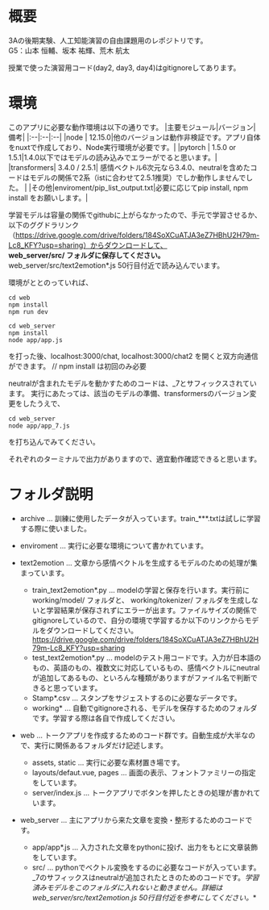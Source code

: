 # 概要
3Aの後期実験、人工知能演習の自由課題用のレポジトリです。  
G5：山本 恒輔、坂本 祐輝、荒木 航太  

授業で使った演習用コード(day2, day3, day4)はgitignoreしてあります。

# 環境
このアプリに必要な動作環境は以下の通りです。
|主要モジュール|バージョン|備考| 
|:--|:--|:--|
|node | 12.15.0|他のバージョンは動作非検証です。アプリ自体をnuxtで作成しており、Node実行環境が必要です。|
|pytorch | 1.5.0 or 1.5.1|1.4.0以下ではモデルの読み込みでエラーがでると思います。|
|transformers| 3.4.0 / 2.5.1| 感情ベクトル6次元なら3.4.0、neutralを含めたコードはモデルの関係で2系（istに合わせて2.5.1推奨）でしか動作しませんでした。 |
|その他|enviroment/pip_list_output.txt|必要に応じてpip install, npm install をお願いします。|

学習モデルは容量の関係でgithubに上がらなかったので、手元で学習させるか、以下のググドラリンク（https://drive.google.com/drive/folders/184SoXCuATJA3eZ7HBhU2H79m-Lc8_KFY?usp=sharing）からダウンロードして、  
**web_server/src/ フォルダに保存してください。** web_server/src/text2emotion*.js 50行目付近で読み込んでいます。

環境がととのっていれば、
```terminal 1
cd web
npm install
npm run dev 
```
```terminal 2
cd web_server
npm install
node app/app.js
```
を打った後、localhost:3000/chat, localhost:3000/chat2 を開くと双方向通信ができます。
// npm install は初回のみ必要 

neutralが含まれたモデルを動かすためのコードは、_7とサフィックスされています。
実行にあたっては、該当のモデルの準備、transformersのバージョン変更をしたうえで、
```terminal 2
cd web_server
node app/app_7.js
```
を打ち込んでみてください。

それぞれのターミナルで出力がありますので、適宜動作確認できると思います。

# フォルダ説明

 - archive ... 訓練に使用したデータが入っています。train_***.txtは試しに学習する際に使いました。
 - enviroment ... 実行に必要な環境について書かれています。
 - text2emotion ... 文章から感情ベクトルを生成するモデルのための処理が集まっています。
    - train_text2emotion*.py ... modelの学習と保存を行います。実行前に working/model/ フォルダと、 working/tokenizer/ フォルダを生成しないと学習結果が保存されずにエラーが出ます。ファイルサイズの関係でgitignoreしているので、自分の環境で学習するか以下のリンクからモデルをダウンロードしてください。https://drive.google.com/drive/folders/184SoXCuATJA3eZ7HBhU2H79m-Lc8_KFY?usp=sharing
    - test_text2emotion*.py ... modelのテスト用コードです。入力が日本語のもの、英語のもの、複数文に対応しているもの、感情ベクトルにneutralが追加してあるもの、といろんな種類がありますがファイル名で判断できると思っています。
    - Stamp*.csv ... スタンプをサジェストするのに必要なデータです。
    - working* ... 自動でgitignoreされる、モデルを保存するためのフォルダです。学習する際は各自で作成してください。
 - web ... トークアプリを作成するためのコード群です。自動生成が大半なので、実行に関係あるフォルダだけ記述します。
    - assets, static ... 実行に必要な素材置き場です。
    - layouts/defaut.vue, pages ... 画面の表示、フォントファミリーの指定をしています。
    - server/index.js ... トークアプリでボタンを押したときの処理が書かれています。

 - web_server ... 主にアプリから来た文章を変換・整形するためのコードです。
    - app/app*.js ... 入力された文章をpythonに投げ、出力をもとに文章装飾をしています。
    - src/ ... pythonでベクトル変換をするのに必要なコードが入っています。_7のサフィックスはneutralが追加されたときのためのコードです。**学習済みモデルをこのフォルダに入れないと動きません。詳細はweb_server/src/text2emotion*.js 50行目付近を参考にしてください。**




